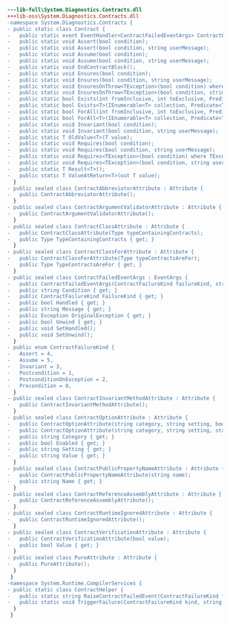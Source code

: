 ﻿```diff
---lib-full\System.Diagnostics.Contracts.dll
+++lib-oss\System.Diagnostics.Contracts.dll
-namespace System.Diagnostics.Contracts {
- public static class Contract {
-   public static event EventHandler<ContractFailedEventArgs> ContractFailed;
-   public static void Assert(bool condition);
-   public static void Assert(bool condition, string userMessage);
-   public static void Assume(bool condition);
-   public static void Assume(bool condition, string userMessage);
-   public static void EndContractBlock();
-   public static void Ensures(bool condition);
-   public static void Ensures(bool condition, string userMessage);
-   public static void EnsuresOnThrow<TException>(bool condition) where TException : Exception;
-   public static void EnsuresOnThrow<TException>(bool condition, string userMessage) where TException : Exception;
-   public static bool Exists(int fromInclusive, int toExclusive, Predicate<int> predicate);
-   public static bool Exists<T>(IEnumerable<T> collection, Predicate<T> predicate);
-   public static bool ForAll(int fromInclusive, int toExclusive, Predicate<int> predicate);
-   public static bool ForAll<T>(IEnumerable<T> collection, Predicate<T> predicate);
-   public static void Invariant(bool condition);
-   public static void Invariant(bool condition, string userMessage);
-   public static T OldValue<T>(T value);
-   public static void Requires(bool condition);
-   public static void Requires(bool condition, string userMessage);
-   public static void Requires<TException>(bool condition) where TException : Exception;
-   public static void Requires<TException>(bool condition, string userMessage) where TException : Exception;
-   public static T Result<T>();
-   public static T ValueAtReturn<T>(out T value);
  }
- public sealed class ContractAbbreviatorAttribute : Attribute {
-   public ContractAbbreviatorAttribute();
  }
- public sealed class ContractArgumentValidatorAttribute : Attribute {
-   public ContractArgumentValidatorAttribute();
  }
- public sealed class ContractClassAttribute : Attribute {
-   public ContractClassAttribute(Type typeContainingContracts);
-   public Type TypeContainingContracts { get; }
  }
- public sealed class ContractClassForAttribute : Attribute {
-   public ContractClassForAttribute(Type typeContractsAreFor);
-   public Type TypeContractsAreFor { get; }
  }
- public sealed class ContractFailedEventArgs : EventArgs {
-   public ContractFailedEventArgs(ContractFailureKind failureKind, string message, string condition, Exception originalException);
-   public string Condition { get; }
-   public ContractFailureKind FailureKind { get; }
-   public bool Handled { get; }
-   public string Message { get; }
-   public Exception OriginalException { get; }
-   public bool Unwind { get; }
-   public void SetHandled();
-   public void SetUnwind();
  }
- public enum ContractFailureKind {
-   Assert = 4,
-   Assume = 5,
-   Invariant = 3,
-   Postcondition = 1,
-   PostconditionOnException = 2,
-   Precondition = 0,
  }
- public sealed class ContractInvariantMethodAttribute : Attribute {
-   public ContractInvariantMethodAttribute();
  }
- public sealed class ContractOptionAttribute : Attribute {
-   public ContractOptionAttribute(string category, string setting, bool enabled);
-   public ContractOptionAttribute(string category, string setting, string value);
-   public string Category { get; }
-   public bool Enabled { get; }
-   public string Setting { get; }
-   public string Value { get; }
  }
- public sealed class ContractPublicPropertyNameAttribute : Attribute {
-   public ContractPublicPropertyNameAttribute(string name);
-   public string Name { get; }
  }
- public sealed class ContractReferenceAssemblyAttribute : Attribute {
-   public ContractReferenceAssemblyAttribute();
  }
- public sealed class ContractRuntimeIgnoredAttribute : Attribute {
-   public ContractRuntimeIgnoredAttribute();
  }
- public sealed class ContractVerificationAttribute : Attribute {
-   public ContractVerificationAttribute(bool value);
-   public bool Value { get; }
  }
- public sealed class PureAttribute : Attribute {
-   public PureAttribute();
  }
 }
-namespace System.Runtime.CompilerServices {
- public static class ContractHelper {
-   public static string RaiseContractFailedEvent(ContractFailureKind failureKind, string userMessage, string conditionText, Exception innerException);
-   public static void TriggerFailure(ContractFailureKind kind, string displayMessage, string userMessage, string conditionText, Exception innerException);
  }
 }
```
